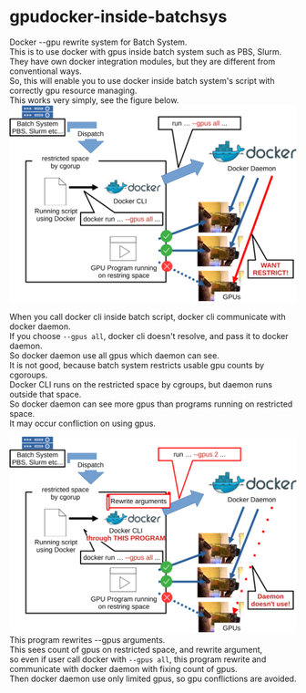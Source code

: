 # gpudocker-inside-batchsys
Docker --gpu rewrite system for Batch System.  
This is to use docker with gpus inside batch system such as PBS, Slurm.  
They have own docker integration modules, but they are different from conventional ways.  
So, this will enable you to use docker inside batch system's script with correctly gpu resource managing.  
This works very simply, see the figure below.  
![figure1](doc/ponchi1.svg)  

When you call docker cli inside batch script, docker cli communicate with docker daemon.  
If you choose `--gpus all`, docker cli doesn't resolve, and pass it to docker daemon.  
So docker daemon use all gpus which daemon can see.  
It is not good, because batch system restricts usable gpu counts by cgoroups.  
Docker CLI runs on the restricted space by cgroups, but daemon runs outside that space.  
So docker daemon can see more gpus than programs running on restricted space.  
It may occur confliction on using gpus.  

![figure2](doc/ponchi2.svg)
This program rewrites --gpus arguments.  
This sees count of gpus on restricted space, and rewrite argument,  
so even if user call docker with `--gpus all`, this program rewrite and communicate with docker daemon with fixing count of gpus.  
Then docker daemon use only limited gpus, so gpu conflictions are avoided.

